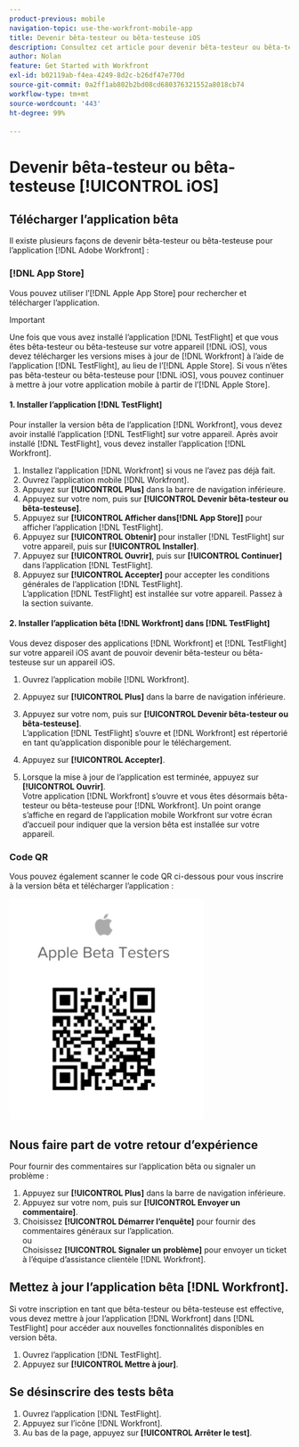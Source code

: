 ```yaml
---
product-previous: mobile
navigation-topic: use-the-workfront-mobile-app
title: Devenir bêta-testeur ou bêta-testeuse iOS
description: Consultez cet article pour devenir bêta-testeur ou bêta-testeuse iOS pour l’application mobile  [!DNL Adobe Workfront] .
author: Nolan
feature: Get Started with Workfront
exl-id: b02119ab-f4ea-4249-8d2c-b26df47e770d
source-git-commit: 0a2ff1ab802b2bd08cd680376321552a8018cb74
workflow-type: tm+mt
source-wordcount: '443'
ht-degree: 99%

---
```


# Devenir bêta-testeur ou bêta-testeuse [!UICONTROL iOS]

## Télécharger l’application bêta

Il existe plusieurs façons de devenir bêta-testeur ou bêta-testeuse pour l’application [!DNL Adobe Workfront] :

### [!DNL App Store]

Vous pouvez utiliser l’[!DNL Apple App Store] pour rechercher et télécharger l’application.

>[!IMPORTANT]
>
>Une fois que vous avez installé l’application [!DNL TestFlight] et que vous êtes bêta-testeur ou bêta-testeuse sur votre appareil [!DNL iOS], vous devez télécharger les versions mises à jour de [!DNL Workfront] à l’aide de l’application [!DNL TestFlight], au lieu de l’[!DNL Apple Store]. Si vous n’êtes pas bêta-testeur ou bêta-testeuse pour [!DNL iOS], vous pouvez continuer à mettre à jour votre application mobile à partir de l’[!DNL Apple Store].

#### 1. Installer l’application [!DNL TestFlight]

Pour installer la version bêta de l’application [!DNL Workfront], vous devez avoir installé l’application [!DNL TestFlight] sur votre appareil. Après avoir installé [!DNL TestFlight], vous devez installer l’application [!DNL Workfront].

1. Installez l’application [!DNL Workfront] si vous ne l’avez pas déjà fait.
1. Ouvrez l’application mobile [!DNL Workfront].
1. Appuyez sur **[!UICONTROL Plus]** dans la barre de navigation inférieure.
1. Appuyez sur votre nom, puis sur **[!UICONTROL Devenir bêta-testeur ou bêta-testeuse]**.
1. Appuyez sur **[!UICONTROL Afficher dans[!DNL App Store]]** pour afficher l’application [!DNL TestFlight].
1. Appuyez sur **[!UICONTROL Obtenir]** pour installer [!DNL TestFlight] sur votre appareil, puis sur **[!UICONTROL Installer]**.
1. Appuyez sur **[!UICONTROL Ouvrir]**, puis sur **[!UICONTROL Continuer]** dans l’application [!DNL TestFlight].
1. Appuyez sur **[!UICONTROL Accepter]** pour accepter les conditions générales de l’application [!DNL TestFlight].\
   L’application [!DNL TestFlight] est installée sur votre appareil. Passez à la section suivante.

#### 2. Installer l’application bêta [!DNL Workfront] dans [!DNL TestFlight]

Vous devez disposer des applications [!DNL Workfront] et [!DNL TestFlight] sur votre appareil iOS avant de pouvoir devenir bêta-testeur ou bêta-testeuse sur un appareil iOS.

1. Ouvrez l’application mobile [!DNL Workfront].
1. Appuyez sur **[!UICONTROL Plus]** dans la barre de navigation inférieure.
1. Appuyez sur votre nom, puis sur **[!UICONTROL Devenir bêta-testeur ou bêta-testeuse]**.\
   L’application [!DNL TestFlight] s’ouvre et [!DNL Workfront] est répertorié en tant qu’application disponible pour le téléchargement.

1. Appuyez sur **[!UICONTROL Accepter]**.
1. Lorsque la mise à jour de l’application est terminée, appuyez sur **[!UICONTROL Ouvrir]**.\
   Votre application [!DNL Workfront] s’ouvre et vous êtes désormais bêta-testeur ou bêta-testeuse pour [!DNL Workfront]. Un point orange s’affiche en regard de l’application mobile Workfront sur votre écran d’accueil pour indiquer que la version bêta est installée sur votre appareil.

### Code QR

Vous pouvez également scanner le code QR ci-dessous pour vous inscrire à la version bêta et télécharger l’application :

![Code QR iOS](assets/ios-qr-code-350x397.png)

## Nous faire part de votre retour d’expérience

Pour fournir des commentaires sur l’application bêta ou signaler un problème :

1. Appuyez sur **[!UICONTROL Plus]** dans la barre de navigation inférieure.
1. Appuyez sur votre nom, puis sur **[!UICONTROL Envoyer un commentaire]**.
1. Choisissez **[!UICONTROL Démarrer l’enquête]** pour fournir des commentaires généraux sur l’application.\
   ou\
   Choisissez **[!UICONTROL Signaler un problème]** pour envoyer un ticket à l’équipe d’assistance clientèle [!DNL Workfront].

## Mettez à jour l’application bêta [!DNL Workfront].

Si votre inscription en tant que bêta-testeur ou bêta-testeuse est effective, vous devez mettre à jour l’application [!DNL Workfront] dans [!DNL TestFlight] pour accéder aux nouvelles fonctionnalités disponibles en version bêta.

1. Ouvrez l’application [!DNL TestFlight].
1. Appuyez sur **[!UICONTROL Mettre à jour]**.

## Se désinscrire des tests bêta

1. Ouvrez l’application [!DNL TestFlight].
1. Appuyez sur l’icône [!DNL Workfront].
1. Au bas de la page, appuyez sur **[!UICONTROL Arrêter le test]**.
